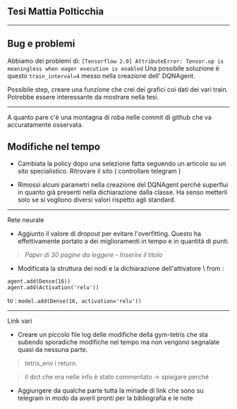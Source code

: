 **Tesi Mattia Polticchia**
---
---

Bug e problemi
---
Abbiamo dei problemi di: 
`[Tensorflow 2.0] AttributeError: Tensor.op is meaningless when eager execution is enabled`
Una possibile soluzione è questo `train_interval=4` messo nella creazione dell' DQNAgent.

Possibile step, creare una funzione che crei dei grafici coi dati dei vari train. Potrebbe essere interessante da mostrare nella tesi.

---

A quanto pare c'è una montagna di roba nelle commit di github che va accuratamente osservata.

Modifiche nel tempo
---
* Cambiata la policy dopo una selezione fatta seguendo un articolo su un sito 
specialistico. Ritrovare il sito ( controllare telegram )

* Rimossi alcuni parametri nella creazione del DQNAgent perché superflui in quanto già presenti nella dichiarazione dalla classe. Ha senso metterli solo  se si vogliono diversi valori rispetto agli standard.

---
Rete neurale
* Aggiunto il valore di dropout per evitare l'overfitting. Questo ha effettivamente portato a dei miglioramenti in tempo e in quantità di punti.
>_Paper di 30 pagine da leggere - Inserire il titolo_
* Modificata la struttura dei nodi e la dichiarazione dell'attivatore \\
from :
```
agent.add(Dense(16))
agent.add(Activation('relu'))
```
to : 
 `model.add(Dense(16, activation='relu'))`


---
Link vari
* Creare un piccolo file log delle modifiche della gym-tetris che sta subendo sporadiche modifiche nel tempo ma non vengono segnalate quasi da nessuna parte.

>tetris_env i return.

>il dict che era nelle info è stato commentato -> spiegare perché

* Aggiungere da qualche parte tutta la miriade di link che sono su telegram in modo da averli pronti per la bibliografia e le note
